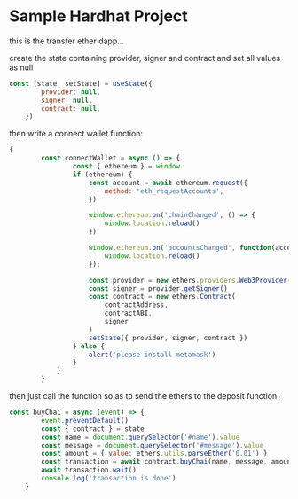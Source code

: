 # Sample Hardhat Project

this is the transfer ether dapp...

create the state containing provider, signer and contract and set all values as null

```js
const [state, setState] = useState({
        provider: null,
        signer: null,
        contract: null,
    })
```

then write a connect wallet function:

```js 
{
        const connectWallet = async () => {
                const { ethereum } = window
                if (ethereum) {
                    const account = await ethereum.request({
                        method: 'eth_requestAccounts',
                    })

                    window.ethereum.on('chainChanged', () => {
                        window.location.reload()
                    })

                    window.ethereum.on('accountsChanged', function(accounts) {
                        window.location.reload()
                    });

                    const provider = new ethers.providers.Web3Provider(ethereum)
                    const signer = provider.getSigner()
                    const contract = new ethers.Contract(
                        contractAddress,
                        contractABI,
                        signer
                    )
                    setState({ provider, signer, contract })
                } else {
                    alert('please install metamask')
                }
            }
        }
```

then just call the function so as to send the ethers to the deposit function: 
``` js
const buyChai = async (event) => {
        event.preventDefault()
        const { contract } = state
        const name = document.querySelector('#name').value
        const message = document.querySelector('#message').value
        const amount = { value: ethers.utils.parseEther('0.01') }
        const transaction = await contract.buyChai(name, message, amount)
        await transaction.wait()
        console.log('transaction is done')
    }
```
